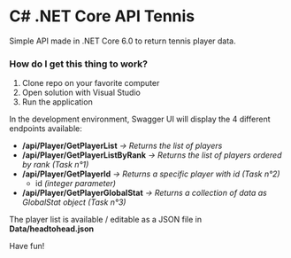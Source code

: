# C# .NET Core API Tennis

Simple API made in .NET Core 6.0 to return tennis player data.

### How do I get this thing to work?

 1. Clone repo on your favorite computer
 2. Open solution with Visual Studio
 3. Run the application

In the development environment, Swagger UI will display the 4 different endpoints available:
* **/api/Player/GetPlayerList** *-> Returns the list of players*
* **/api/Player/GetPlayerListByRank** *-> Returns the list of players ordered by rank (Task n°1)*
* **/api/Player/GetPlayerId** *-> Returns a specific player with id (Task n°2)*
	* id *(integer parameter)*
* **/api/Player/GetPlayerGlobalStat** *-> Returns a collection of data as GlobalStat object (Task n°3)*

The player list is available / editable as a JSON file in **Data/headtohead.json**

Have fun!
